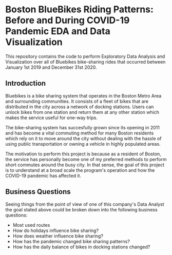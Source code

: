 # Boston BlueBikes Riding Patterns: Before and During COVID-19 Pandemic EDA and Data Visualization

This repository contains the code to perform Exploratory Data Analysis and Visualization over all of Bluebikes bike-sharing rides that occurred between January 1st 2019 and December 31st 2020. 

## Introduction

Bluebikes is a bike sharing system that operates in the Boston Metro Area and surrounding communities. It consists of a fleet of bikes that are distributed in the city across a network of docking stations. Users can unlock bikes from one station and return them at any other station which makes the service useful for one-way trips.

The bike-sharing system has succesfully grown since its opening in 2011 and has become a vital commuting method for many Boston residents which rely on it to move around the city without dealing with the hassle of using public transportation or owning a vehicle in highly populated areas.

The motivation to perform this project is because as a resident of Boston, the service has personally become one of my preferred methods to perform short commutes around the busy city. In that sense, the goal of this project is to understand at a broad scale the program's operation and how the COVID-19 pandemic has affected it.

## Business Questions

Seeing things from the point of view of one of this company's Data Analyst the goal stated above could be broken down into the following business questions:

* Most used routes
* How do holidays influence bike sharing?
* How does weather influence bike sharing?
* How has the pandemic changed bike sharing patterns?
* How has the daily balance of bikes in docking stations changed?
